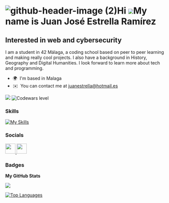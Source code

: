 ![github-header-image (2)](https://github.com/juan-est145/juan-est145/assets/128648875/491b07ce-38f1-440c-ab11-6d1df95ff26f)Hi ![](https://user-images.githubusercontent.com/18350557/176309783-0785949b-9127-417c-8b55-ab5a4333674e.gif)My name is Juan José Estrella Ramírez
==================================================================================================================================================

Interested in web and cybersecurity
-----------------------------------

I am a student in 42 Málaga, a coding school based on peer to peer learning and making really cool projects. I also have a background in History, Geography and Digital Humanities. I look forward to learn more about tech and programming.

* 🌍  I'm based in Malaga
* ✉️  You can contact me at [juanestrella@hotmail.es](mailto:juanestrella@hotmail.es)

<a href="https://www.github.com/juan-est145" target="_blank" rel="noreferrer"><img
src="https://img.shields.io/github/followers/juan-est145?logo=github&style=for-the-badge&color=3382ed&labelColor=000000" /></a>
<a href="https://www.github.com/juan-est145"></a><img src="https://www.codewars.com/users/juan_est145/badges/large" alt="Codewars level">
### Skills


[![My Skills](https://skillicons.dev/icons?i=c,cpp,cs,linux,unity,dotnet,bash,git,html,css,mysql,visualstudio,vscode)](https://skillicons.dev)


### Socials

<p align="left"> <a href="https://www.github.com/juan-est145" target="_blank" rel="noreferrer"> <picture> <source media="(prefers-color-scheme: dark)" srcset="https://raw.githubusercontent.com/danielcranney/readme-generator/main/public/icons/socials/github-dark.svg" /> <source media="(prefers-color-scheme: light)" srcset="https://raw.githubusercontent.com/danielcranney/readme-generator/main/public/icons/socials/github.svg" /> <img src="https://raw.githubusercontent.com/danielcranney/readme-generator/main/public/icons/socials/github.svg" width="32" height="32" /> </picture> </a> <a href="https://www.linkedin.com/in/juan-josé-estrella-ramírez-77a9b5268" target="_blank" rel="noreferrer"> <picture> <source media="(prefers-color-scheme: dark)" srcset="https://raw.githubusercontent.com/danielcranney/readme-generator/main/public/icons/socials/linkedin-dark.svg" /> <source media="(prefers-color-scheme: light)" srcset="https://raw.githubusercontent.com/danielcranney/readme-generator/main/public/icons/socials/linkedin.svg" /> <img src="https://raw.githubusercontent.com/danielcranney/readme-generator/main/public/icons/socials/linkedin.svg" width="32" height="32" /> </picture> </a></p>

### Badges

<b>My GitHub Stats</b>

<a href="http://www.github.com/juan-est145"><img src="https://github-readme-streak-stats.herokuapp.com/?user=juan-est145&stroke=ffffff&background=000000&ring=f97316&fi![github-header-image (2)](https://github.com/juan-est145/juan-est145/assets/128648875/bbc1da5a-7b5d-4f55-b94a-92f5728e25a0)
re=f97316&currStreakNum=ffffff&currStreakLabel=f97316&sideNums=ffffff&sideLabels=ffffff&dates=ffffff&hide_border=true" /></a>

<a href="https://github.com/juan-est145" align="left"><img src="https://github-readme-stats.vercel.app/api/top-langs/?username=juan-est145&langs_count=10&title_color=f97316&text_color=ffffff&icon_color=3382ed&bg_color=000000&hide_border=true&locale=en&custom_title=Top%20%Languages" alt="Top Languages" /></a>


